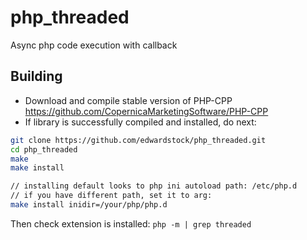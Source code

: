 # php_threaded
Async php code execution with callback

## Building

* Download and compile stable version of PHP-CPP https://github.com/CopernicaMarketingSoftware/PHP-CPP
* If library is successfully compiled and installed, do next:
```bash
git clone https://github.com/edwardstock/php_threaded.git
cd php_threaded
make
make install

// installing default looks to php ini autoload path: /etc/php.d
// if you have different path, set it to arg: 
make install inidir=/your/php/php.d
```

Then check extension is installed: `php -m | grep threaded`